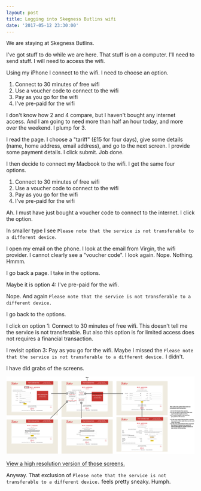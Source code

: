 ```yaml
---
layout: post
title: Logging into Skegness Butlins wifi
date: '2017-05-12 23:30:00'
---
```

We are staying at Skegness Butlins.

I've got stuff to do while we are here. That stuff is on a computer. I'll need to send stuff. I will need to access the wifi.

Using my iPhone I connect to the wifi. I need to choose an option.

1. Connect to 30 minutes of free wifi
2. Use a voucher code to connect to the wifi
3. Pay as you go for the wifi
4. I've pre-paid for the wifi

I don't know how 2 and 4 compare, but I haven't bought any internet access. And I am going to need more than half an hour today, and more over the weekend. I plump for 3.

I read the page. I choose a "tariff" (£15 for four days), give some details (name, home address, email address), and go to the next screen. I provide some payment details. I click submit. Job done.

I then decide to connect my Macbook to the wifi. I get the same four options.

1. Connect to 30 minutes of free wifi
2. Use a voucher code to connect to the wifi
3. Pay as you go for the wifi
4. I've pre-paid for the wifi

Ah. I must have just bought a voucher code to connect to the internet. I click the option.

In smaller type I see `Please note that the service is not transferable to a different device.`

I open my email on the phone. I look at the email from Virgin, the wifi provider. I cannot clearly see a "voucher code". I look again. Nope. Nothing. Hmmm.

I go back a page. I take in the options.

Maybe it is option 4:  I've pre-paid for the wifi.

Nope. And again `Please note that the service is not transferable to a different device.`

I go back to the options.

I click on option 1: Connect to 30 minutes of free wifi. This doesn't tell me the service is not transferable. But also this option is for limited access does not requires a financial transaction.

I revisit option 3: Pay as you go for the wifi. Maybe I missed the `Please note that the service is not transferable to a different device.` I didn't.

I have did grabs of the screens.

![](/assets/butlins-canvas.png)

[View a high resolution version of those screens.](/assets/butlins-canvas.png)

Anyway. That exclusion of `Please note that the service is not transferable to a different device.` feels pretty sneaky. Humph.
